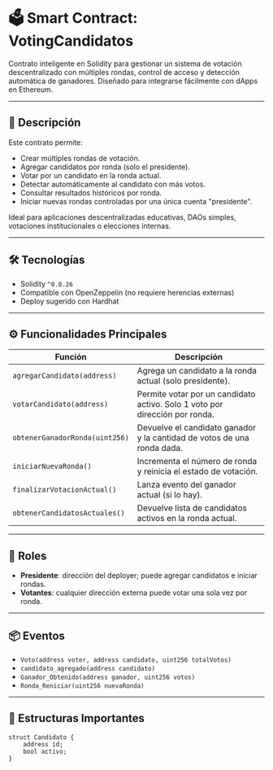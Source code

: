 # 🗳️ Smart Contract: VotingCandidatos

Contrato inteligente en Solidity para gestionar un sistema de votación descentralizado con múltiples rondas, control de acceso y detección automática de ganadores. Diseñado para integrarse fácilmente con dApps en Ethereum.

---

## 📜 Descripción

Este contrato permite:

- Crear múltiples rondas de votación.
- Agregar candidatos por ronda (solo el presidente).
- Votar por un candidato en la ronda actual.
- Detectar automáticamente al candidato con más votos.
- Consultar resultados históricos por ronda.
- Iniciar nuevas rondas controladas por una única cuenta "presidente".

Ideal para aplicaciones descentralizadas educativas, DAOs simples, votaciones institucionales o elecciones internas.

---

## 🛠️ Tecnologías

- Solidity `^0.8.26`
- Compatible con OpenZeppelin (no requiere herencias externas)
- Deploy sugerido con Hardhat

---

## ⚙️ Funcionalidades Principales

| Función                            | Descripción                                                                 |
|-----------------------------------|-----------------------------------------------------------------------------|
| `agregarCandidato(address)`       | Agrega un candidato a la ronda actual (solo presidente).                   |
| `votarCandidato(address)`         | Permite votar por un candidato activo. Solo 1 voto por dirección por ronda.|
| `obtenerGanadorRonda(uint256)`   | Devuelve el candidato ganador y la cantidad de votos de una ronda dada.    |
| `iniciarNuevaRonda()`             | Incrementa el número de ronda y reinicia el estado de votación.            |
| `finalizarVotacionActual()`       | Lanza evento del ganador actual (si lo hay).                               |
| `obtenerCandidatosActuales()`     | Devuelve lista de candidatos activos en la ronda actual.                   |

---

## 🔐 Roles

- **Presidente**: dirección del deployer; puede agregar candidatos e iniciar rondas.
- **Votantes**: cualquier dirección externa puede votar una sola vez por ronda.

---

## 📦 Eventos

- `Voto(address voter, address candidato, uint256 totalVotos)`
- `candidato_agregado(address candidato)`
- `Ganador_Obtenido(address ganador, uint256 votos)`
- `Ronda_Reniciar(uint256 nuevaRonda)`

---

## 📂 Estructuras Importantes

```solidity
struct Candidato {
    address id;
    bool activo;
}
